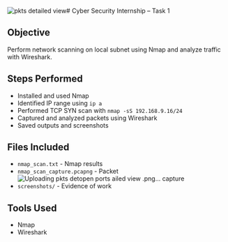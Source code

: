 ![pkts detailed view ](https://github.com/user-attachments/assets/86c95368-7d4c-4491-bb0f-bd70a1ca5f71)# Cyber Security Internship – Task 1

## Objective
Perform network scanning on local subnet using Nmap and analyze traffic with Wireshark.

## Steps Performed
- Installed and used Nmap
- Identified IP range using `ip a`
- Performed TCP SYN scan with `nmap -sS 192.168.9.16/24`
- Captured and analyzed packets using Wireshark
- Saved outputs and screenshots

## Files Included
- `nmap_scan.txt` - Nmap results
- `nmap_scan_capture.pcapng` - Packet![Uploading pkts det![open ports](https://github.com/user-attachments/assets/49cd0ebf-ae3c-499f-85ec-f9634a81642d)
ailed view .png…]()
 capture
- `screenshots/` - Evidence of work

## Tools Used
- Nmap
- Wireshark
